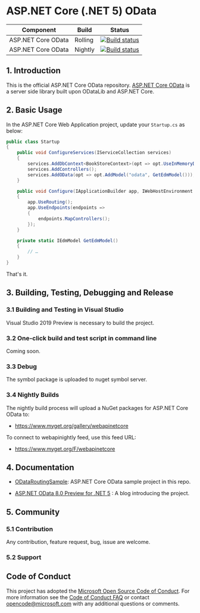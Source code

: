 ASP.NET Core (.NET 5) OData
============= 
Component | Build  | Status 
--------|--------- |---------
ASP.NET Core OData|Rolling | [![Build status](https://identitydivision.visualstudio.com/OData/_apis/build/status/AspNetCoreOData/AspNetCoreOData-master-rolling)](https://identitydivision.visualstudio.com/OData/_build/latest?definitionId=1132) 
ASP.NET Core OData|Nightly | [![Build status](https://identitydivision.visualstudio.com/OData/_apis/build/status/AspNetCoreOData/AspNetCoreOData-master-nightly)](https://identitydivision.visualstudio.com/OData/_build/latest?definitionId=1169)

## 1. Introduction

This is the official ASP.NET Core OData repository.
[ASP.NET Core OData](https://www.nuget.org/packages/Microsoft.AspNetCore.OData/8.0.0-preview) is a server side library built upon ODataLib and ASP.NET Core.

## 2. Basic Usage

In the ASP.NET Core Web Application project, update your `Startup.cs` as below:

```C#
public class Startup
{
    public void ConfigureServices(IServiceCollection services)
    {
        services.AddDbContext<BookStoreContext>(opt => opt.UseInMemoryDatabase("BookLists"));
        services.AddControllers();
        services.AddOData(opt => opt.AddModel("odata", GetEdmModel()));
    }

    public void Configure(IApplicationBuilder app, IWebHostEnvironment env)
    {
        app.UseRouting();
        app.UseEndpoints(endpoints =>
        {
            endpoints.MapControllers();
        });
    }

    private static IEdmModel GetEdmModel()
    {
        // …
    }
}
```

That's it. 


## 3. Building, Testing, Debugging and Release

### 3.1 Building and Testing in Visual Studio

Visual Studio 2019 Preview is necessary to build the project.

### 3.2 One-click build and test script in command line
Coming soon.

### 3.3 Debug

The symbol package is uploaded to nuget symbol server.

### 3.4 Nightly Builds

The nightly build process will upload a NuGet packages for ASP.NET Core OData to:

* https://www.myget.org/gallery/webapinetcore

To connect to webapinightly feed, use this feed URL:

* https://www.myget.org/F/webapinetcore

## 4. Documentation

* [ODataRoutingSample](https://github.com/OData/AspNetCoreOData/tree/master/sample/ODataRoutingSample): ASP.NET Core OData sample project in this repo.

* [ASP.NET OData 8.0 Preview for .NET 5](https://devblogs.microsoft.com/odata/asp-net-odata-8-0-preview-for-net-5/) : A blog introducing the project.

## 5. Community

### 5.1 Contribution

Any contribution, feature request, bug, issue are welcome.

### 5.2 Support

## Code of Conduct

This project has adopted the [Microsoft Open Source Code of Conduct](https://opensource.microsoft.com/codeofconduct/). For more information see the [Code of Conduct FAQ](https://opensource.microsoft.com/codeofconduct/faq/) or contact [opencode@microsoft.com](mailto:opencode@microsoft.com) with any additional questions or comments.

